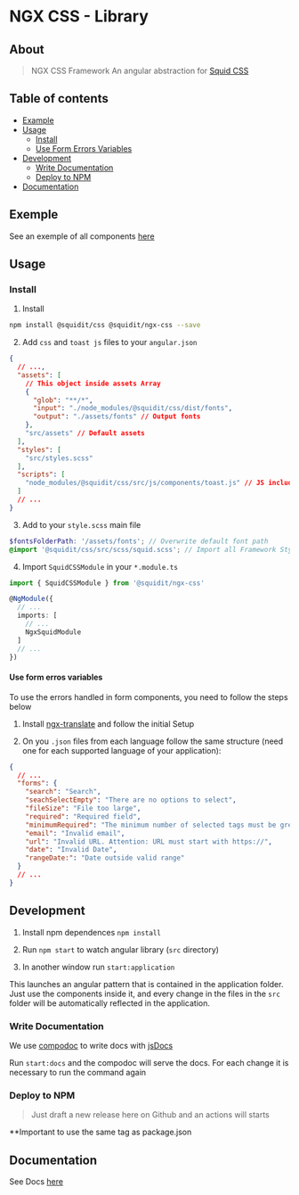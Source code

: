 # NGX CSS - Library

## About

> NGX CSS Framework An angular abstraction for [Squid CSS](https://github.com/squidit/css)

## Table of contents

- [Example](#example)
- [Usage](#usage)
  - [Install](#install)
  - [Use Form Errors Variables](#use-form-errors-variables)
- [Development](#development)
  - [Write Documentation](#write-documentation)
  - [Deploy to NPM](#deploy-to-npm)
- [Documentation](#documentation)

## Exemple

See an exemple of all components [here](https://css.squidit.com.br/styleguide)

## Usage

### Install

1. Install

```bash
npm install @squidit/css @squidit/ngx-css --save
```

2. Add `css` and `toast js` files to your `angular.json`

```json
{
  // ...,
  "assets": [
    // This object inside assets Array
    {
      "glob": "**/*",
      "input": "./node_modules/@squidit/css/dist/fonts",
      "output": "./assets/fonts" // Output fonts
    },
    "src/assets" // Default assets
  ],
  "styles": [
    "src/styles.scss"
  ],
  "scripts": [
    "node_modules/@squidit/css/src/js/components/toast.js" // JS includes
  ]
  // ...
}
```

3. Add to your `style.scss` main file

```scss
$fontsFolderPath: '/assets/fonts'; // Overwrite default font path
@import '@squidit/css/src/scss/squid.scss'; // Import all Framework Styles
```

4. Import `SquidCSSModule` in your `*.module.ts`

```ts
import { SquidCSSModule } from '@squidit/ngx-css'

@NgModule({
  // ...
  imports: [
    // ...
    NgxSquidModule
  ]
  // ...
})
```

#### Use form erros variables

To use the errors handled in form components, you need to follow the steps below

1. Install [ngx-translate](https://github.com/ngx-translate/core) and follow the initial Setup

2. On you `.json` files from each language follow the same structure (need one for each supported language of your application):

```json
{
  // ...
  "forms": {
    "search": "Search",
    "seachSelectEmpty": "There are no options to select",
    "fileSize": "File too large",
    "required": "Required field",
    "minimumRequired": "The minimum number of selected tags must be greater than or equal to {{ minTags }}",
    "email": "Invalid email",
    "url": "Invalid URL. Attention: URL must start with https://",
    "date": "Invalid Date",
    "rangeDate:": "Date outside valid range"
  }
  // ...
}
```

## Development

1. Install npm dependences `npm install`

2. Run `npm start` to watch angular library (`src` directory)

3. In another window run `start:application`

This launches an angular pattern that is contained in the application folder. Just use the components inside it, and every change in the files in the `src` folder will be automatically reflected in the application.

### Write Documentation

We use [compodoc](https://github.com/compodoc/compodoc) to write docs with [jsDocs](https://jsdoc.app/)

Run `start:docs` and the compodoc will serve the docs. For each change it is necessary to run the command again

### Deploy to NPM

> Just draft a new release here on Github and an actions will starts

**Important to use the same tag as package.json

## Documentation

See Docs [here](https://ngx-css.squidit.com.br)
